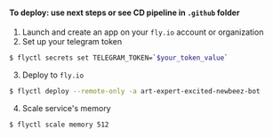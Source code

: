 #### To deploy: use next steps or see CD pipeline in `.github` folder

1. Launch and create an app on your `fly.io` account or organization 
2. Set up your telegram token
```sh
$ flyctl secrets set TELEGRAM_TOKEN=`$your_token_value`
```
3. Deploy to `fly.io`
```sh
$ flyctl deploy --remote-only -a art-expert-excited-newbeez-bot
```
4. Scale service's memory
```sh
$ flyctl scale memory 512
```
